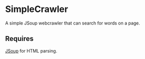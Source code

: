 SimpleCrawler
=============

A simple JSoup webcrawler that can search for words on a page.

## Requires

[JSoup](http://jsoup.org/) for HTML parsing.
